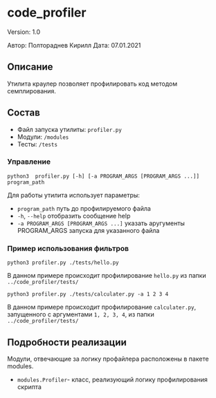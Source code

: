 # code_profiler
Version: 1.0

Автор: Полтораднев Кирилл
Дата: 07.01.2021

## Описание
Утилита краулер позволяет профилировать код методом семплирования.

## Состав
* Файл запуска утилиты: `profiler.py`
* Модули: `/modules`
* Тесты: `/tests`

### Управление
`python3  profiler.py [-h] [-a PROGRAM_ARGS [PROGRAM_ARGS ...]] program_path`

Для работы утилита использует параметры:

*  `program_path` путь до профилируемого файла
* `-h`, `--help` отобразить сообщение help
* `-a PROGRAM_ARGS [PROGRAM_ARGS ...]` указать аругументы PROGRAM_ARGS запуска для указанного файла

### Пример использования фильтров
`python3 profiler.py ./tests/hello.py`

В данном примере происходит профилирование `hello.py` из папки `../code_profiler/tests/`

`python3 profiler.py ./tests/calculater.py -a 1 2 3 4`

В данном примере происходит профилирование `calculater.py`, запущенного с аргументами `1, 2, 3, 4`, из папки `../code_profiler/tests/`

## Подробности реализации
Модули, отвечающие за логику профайлера расположены в пакете modules. 
* `modules.Profiler`- класс, реализующий логику профилирования скрипта

